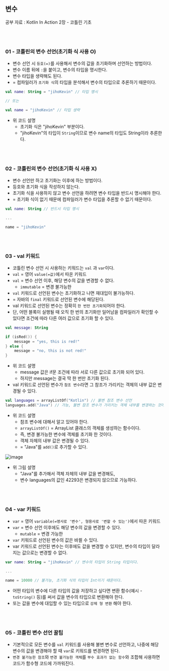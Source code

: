 ## 변수

공부 자료 : Kotlin In Action 2장 - 코틀린 기초

<br></br>

### 01 - 코틀린의 변수 선언(초기화 식 사용 O)

- 변수 선언 시 `등호(=)`를 사용해서 변수의 값을 초기화하며 선언하는 방법이다.
- 변수 이름 뒤에 `:`을 붙이고, 변수의 타입을 명시한다.
- 변수 타입을 생략해도 된다.
- = 컴파일러가 `초기화 식`의 타입을 분석해서 변수의 타입으로 추론하기 때문이다.
~~~kotlin
val name: String = "jihoKevin" // 타입 명시

// 또는 

val name = "jihoKevin" // 타입 생략
~~~
- 위 코드 설명
  - 초기화 식은 "jihoKevin" 부분이다.
  - "jihoKevin"의 타입이 `String`이므로 변수 name의 타입도 String이라 추론한다.

<br></br>

### 02 - 코틀린의 변수 선언(초기화 식 사용 X)

- 변수 선언만 하고 초기화는 이후에 하는 방법이다.
- 등호와 초기화 식을 작성하지 않는다.
- 초기화 식을 사용하지 않고 변수 선언을 하려면 변수 타입을 반드시 명시해야 한다.
- = 초기화 식이 없기 때문에 컴파일러가 변수 타입을 추론할 수 없기 때문이다.
~~~kotlin
val name: String // 반드시 타입 명시

...

name = "jihoKevin"
~~~

<br></br>

### 03 - val 키워드

- 코틀린 변수 선언 시 사용하는 키워드는 `val` 과 `var`이다.
- `val` = 영어 `value(=값)`에서 따온 키워드
- `val` = 변수 선언 이후, 해당 변수의 값을 변경할 수 없다.
  - `immutable` = 변경 불가능한
- `val` 키워드로 선언된 변수는 초기화하고 나면 재대입이 불가능하다.
- = 자바의 `final` 키워드로 선언된 변수에 해당된다.
- val 키워드로 선언된 변수는 정확히 `한 번만 초기화`되어야 한다.
- 단, 어떤 블록이 실행될 때 오직 한 번의 초기화만 일어남을 컴파일러가 확인할 수 있다면 조건에 따라 다른 여러 값으로 초기화 할 수 있다.
~~~kotlin
val message: String 

if (isRed()) {
    message = "yes, this is red!"
} else {
    message = "no, this is not red!"
}
~~~
- 위 코드 설명
  - message 값은 if문 조건에 따라 서로 다른 값으로 초기화 되어 있다.
  - 하지만 message는 결국 딱 한 번만 초기화 된다.
- val 키워드로 선언된 변수가 `참조 변수`라면 그 참조가 가리키는 객체의 내부 값은 변경될 수 있다.
~~~kotlin
val languages = arrayListOf("Kotlin") // 불변 참조 변수 선언
languages.add("Java") // 가능, 불변 참조 변수가 가리키는 객체 내부를 변경하는 것이기 때문
~~~
- 위 코드 설명
  - 참조 변수에 대해서 알고 있어야 한다.
  - `arrayListOf()` = ArrayList 클래스의 객체를 생성하는 함수이다.
  - 즉, 변경 불가능한 변수에 객체를 초기화 한 것이다.
  - 객체 자체의 내부 값은 변경될 수 있다.
  - = "Java"를 `add()`로 추가할 수 있다.

![image](https://user-images.githubusercontent.com/31889335/140078453-71cd2fee-dd9b-4c82-8437-45002ac66d1e.png)

- 위 그림 설명
  - "Java"를 추가해서 객체 자체의 내부 값을 변경해도,
  - 변수 languages의 값인 42293은 변경되지 않으므로 가능하다.


<br></br>

### 04 - var 키워드

- `var` = 영어 `variable(=명사로 '변수', 형용사로 '변할 수 있는')`에서 따온 키워드
- `var` = 변수 선언 이후에도 해당 변수의 값을 변경할 수 있다.
  - `mutable` = 변경 가능한
- `var` 키워드로 선언된 변수의 값은 바뀔 수 있다.
- var 키워드로 선언된 변수는 이후에도 값을 변경할 수 있지만, 변수의 타입이 달라지는 값으로는 변경할 수 없다.
~~~kotlin
var name: String = "jihoKevin" // 변수의 타입이 String 타입이다.

...

name = 10000 // 불가능, 초기화 식의 타입이 Int이기 때문이다.
~~~
- 어떤 타입의 변수에 다른 타입의 값을 저장하고 싶다면 변환 함수(예시 - `toString()` 등)를 써서 값을 변수의 타입으로 변환해야 한다.
- 또는 값을 변수에 대입할 수 있는 타입으로 `강제 형 변환` 해야 한다.

<br></br>

### 05 - 코틀린 변수 선언 꿀팁

- 기본적으로 모든 변수를 `val` 키워드를 사용해 불변 변수로 선언하고, 나중에 해당 변수의 값을 변경해야 할 때 `var`로 키워드를 변경하면 된다.
- `변경 불가능한 참조`와 `변경 불가능한 객체`를 `부수 효과가 없는 함수`와 조합해 사용하면 코드가 함수형 코드에 가까워진다.

<br></br>